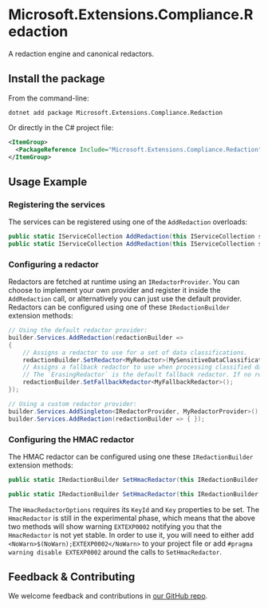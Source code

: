 # Microsoft.Extensions.Compliance.Redaction

A redaction engine and canonical redactors.

## Install the package

From the command-line:

```console
dotnet add package Microsoft.Extensions.Compliance.Redaction
```

Or directly in the C# project file:

```xml
<ItemGroup>
  <PackageReference Include="Microsoft.Extensions.Compliance.Redaction" Version="[CURRENTVERSION]" />
</ItemGroup>
```

## Usage Example

### Registering the services

The services can be registered using one of the `AddRedaction` overloads:

```csharp
public static IServiceCollection AddRedaction(this IServiceCollection services);
public static IServiceCollection AddRedaction(this IServiceCollection services, Action<IRedactionBuilder> configure);
```

### Configuring a redactor

Redactors are fetched at runtime using an `IRedactorProvider`. You can choose to implement your own provider and register it inside the `AddRedaction` call, or alternatively you can just use the default provider. Redactors can be configured using one of these `IRedactionBuilder` extension methods:

```csharp
// Using the default redactor provider:
builder.Services.AddRedaction(redactionBuilder =>
{
    // Assigns a redactor to use for a set of data classifications.
    redactionBuilder.SetRedactor<MyRedactor>(MySensitiveDataClassification);
    // Assigns a fallback redactor to use when processing classified data for which no specific redactor has been registered. 
    // The `ErasingRedactor` is the default fallback redactor. If no redactor is configured for a data classification then the data will be erased.
    redactionBuilder.SetFallbackRedactor<MyFallbackRedactor>();
});

// Using a custom redactor provider:
builder.Services.AddSingleton<IRedactorProvider, MyRedactorProvider>();
builder.Services.AddRedaction(redactionBuilder => { });
```

### Configuring the HMAC redactor

The HMAC redactor can be configured using one these `IRedactionBuilder` extension methods:

```csharp
public static IRedactionBuilder SetHmacRedactor(this IRedactionBuilder builder, Action<HmacRedactorOptions> configure, params DataClassificationSet[] classifications);

public static IRedactionBuilder SetHmacRedactor(this IRedactionBuilder builder, IConfigurationSection section, params DataClassificationSet[] classifications);
```

The `HmacRedactorOptions` requires its `KeyId` and `Key` properties to be set. The `HmacRedactor` is still in the experimental phase, which means that the above two methods will show warning `EXTEXP0002` notifying you that the `HmacRedactor` is not yet stable. In order to use it, you will need to either add `<NoWarn>$(NoWarn);EXTEXP0002</NoWarn>` to your project file or add `#pragma warning disable EXTEXP0002` around the calls to `SetHmacRedactor`.

## Feedback & Contributing

We welcome feedback and contributions in [our GitHub repo](https://github.com/dotnet/extensions).
